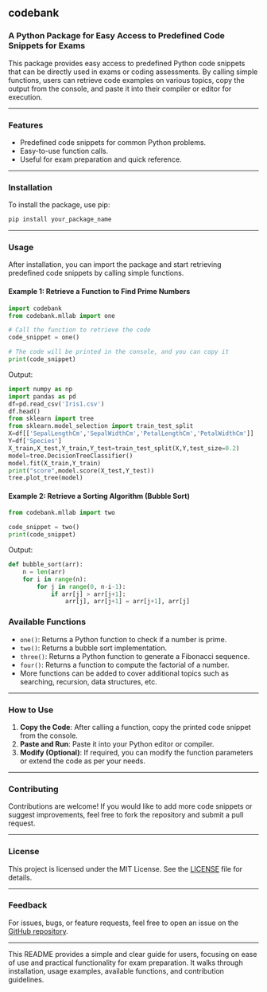 
## **codebank**

### A Python Package for Easy Access to Predefined Code Snippets for Exams

This package provides easy access to predefined Python code snippets that can be directly used in exams or coding assessments. By calling simple functions, users can retrieve code examples on various topics, copy the output from the console, and paste it into their compiler or editor for execution.

---

### **Features**
- Predefined code snippets for common Python problems.
- Easy-to-use function calls.
- Useful for exam preparation and quick reference.
  
---

### **Installation**

To install the package, use pip:

```bash
pip install your_package_name
```

---

### **Usage**

After installation, you can import the package and start retrieving predefined code snippets by calling simple functions.

#### **Example 1: Retrieve a Function to Find Prime Numbers**

```python
import codebank
from codebank.mllab import one

# Call the function to retrieve the code
code_snippet = one()

# The code will be printed in the console, and you can copy it
print(code_snippet)
```

Output:
```python
import numpy as np
import pandas as pd
df=pd.read_csv('Iris1.csv')
df.head()
from sklearn import tree
from sklearn.model_selection import train_test_split
X=df[['SepalLengthCm','SepalWidthCm','PetalLengthCm','PetalWidthCm']]
Y=df['Species']
X_train,X_test,Y_train,Y_test=train_test_split(X,Y,test_size=0.2)
model=tree.DecisionTreeClassifier()
model.fit(X_train,Y_train)
print("score",model.score(X_test,Y_test))
tree.plot_tree(model)

```

#### **Example 2: Retrieve a Sorting Algorithm (Bubble Sort)**

```python
from codebank.mllab import two

code_snippet = two()
print(code_snippet)
```

Output:
```python
def bubble_sort(arr):
    n = len(arr)
    for i in range(n):
        for j in range(0, n-i-1):
            if arr[j] > arr[j+1]:
                arr[j], arr[j+1] = arr[j+1], arr[j]
```

### **Available Functions**

- `one()`: Returns a Python function to check if a number is prime.
- `two()`: Returns a bubble sort implementation.
- `three()`: Returns a Python function to generate a Fibonacci sequence.
- `four()`: Returns a function to compute the factorial of a number.
- More functions can be added to cover additional topics such as searching, recursion, data structures, etc.

---

### **How to Use**

1. **Copy the Code**: After calling a function, copy the printed code snippet from the console.
2. **Paste and Run**: Paste it into your Python editor or compiler.
3. **Modify (Optional)**: If required, you can modify the function parameters or extend the code as per your needs.

---

### **Contributing**

Contributions are welcome! If you would like to add more code snippets or suggest improvements, feel free to fork the repository and submit a pull request.

---

### **License**

This project is licensed under the MIT License. See the [LICENSE](LICENSE) file for details.

---

### **Feedback**

For issues, bugs, or feature requests, feel free to open an issue on the [GitHub repository](https://github.com/yourusername/your_package_name).

---

This README provides a simple and clear guide for users, focusing on ease of use and practical functionality for exam preparation. It walks through installation, usage examples, available functions, and contribution guidelines.
